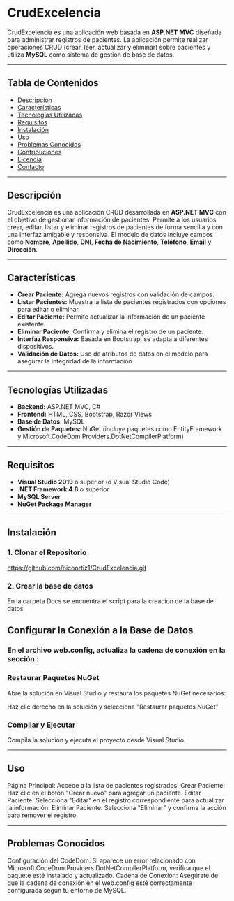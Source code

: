 # CrudExcelencia

CrudExcelencia es una aplicación web basada en **ASP.NET MVC** diseñada para administrar registros de pacientes. La aplicación permite realizar operaciones CRUD (crear, leer, actualizar y eliminar) sobre pacientes y utiliza **MySQL** como sistema de gestión de base de datos.

---

## Tabla de Contenidos

- [Descripción](#descripción)
- [Características](#características)
- [Tecnologías Utilizadas](#tecnologías-utilizadas)
- [Requisitos](#requisitos)
- [Instalación](#instalación)
- [Uso](#uso)
- [Problemas Conocidos](#problemas-conocidos)
- [Contribuciones](#contribuciones)
- [Licencia](#licencia)
- [Contacto](#contacto)

---

## Descripción

CrudExcelencia es una aplicación CRUD desarrollada en **ASP.NET MVC** con el objetivo de gestionar información de pacientes. Permite a los usuarios crear, editar, listar y eliminar registros de pacientes de forma sencilla y con una interfaz amigable y responsiva. El modelo de datos incluye campos como **Nombre**, **Apellido**, **DNI**, **Fecha de Nacimiento**, **Teléfono**, **Email** y **Dirección**.

---

## Características

- **Crear Paciente:** Agrega nuevos registros con validación de campos.
- **Listar Pacientes:** Muestra la lista de pacientes registrados con opciones para editar o eliminar.
- **Editar Paciente:** Permite actualizar la información de un paciente existente.
- **Eliminar Paciente:** Confirma y elimina el registro de un paciente.
- **Interfaz Responsiva:** Basada en Bootstrap, se adapta a diferentes dispositivos.
- **Validación de Datos:** Uso de atributos de datos en el modelo para asegurar la integridad de la información.

---

## Tecnologías Utilizadas

- **Backend:** ASP.NET MVC, C#
- **Frontend:** HTML, CSS, Bootstrap, Razor Views
- **Base de Datos:** MySQL
- **Gestión de Paquetes:** NuGet (incluye paquetes como EntityFramework y Microsoft.CodeDom.Providers.DotNetCompilerPlatform)

---

## Requisitos

- **Visual Studio 2019** o superior (o Visual Studio Code)
- **.NET Framework 4.8** o superior
- **MySQL Server**
- **NuGet Package Manager**

---

## Instalación

### 1. Clonar el Repositorio

https://github.com/nicoortiz1/CrudExcelencia.git

### 2. Crear la base de datos

En la carpeta Docs se encuentra el script para la creacion de la base de datos

## Configurar la Conexión a la Base de Datos

### En el archivo web.config, actualiza la cadena de conexión en la sección <connectionStrings>:

<connectionStrings>
    <add name="DefaultConnection" 
         connectionString="server=localhost;port=3306;database=excelenciabd;uid=tu_usuario;password=tu_contraseña;" 
         providerName="MySql.Data.MySqlClient" />
</connectionStrings>

### Restaurar Paquetes NuGet
Abre la solución en Visual Studio y restaura los paquetes NuGet necesarios:

Haz clic derecho en la solución y selecciona "Restaurar paquetes NuGet"

### Compilar y Ejecutar
Compila la solución y ejecuta el proyecto desde Visual Studio.

---

## Uso

Página Principal: Accede a la lista de pacientes registrados.
Crear Paciente: Haz clic en el botón "Crear nuevo" para agregar un paciente.
Editar Paciente: Selecciona "Editar" en el registro correspondiente para actualizar la información.
Eliminar Paciente: Selecciona "Eliminar" y confirma la acción para remover el registro.

---

## Problemas Conocidos

Configuración del CodeDom:
  Si aparece un error relacionado con Microsoft.CodeDom.Providers.DotNetCompilerPlatform, verifica que el paquete esté instalado y actualizado.
Cadena de Conexión:
  Asegúrate de que la cadena de conexión en el web.config esté correctamente configurada según tu entorno de MySQL.

